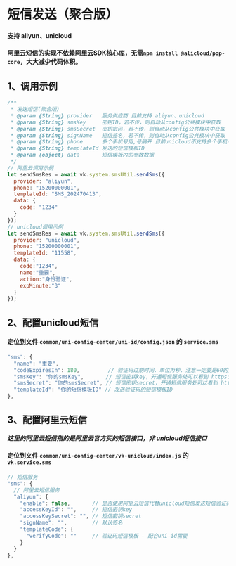 # 短信发送（聚合版）
 
#### 支持 aliyun、unicloud
#### 阿里云短信的实现不依赖阿里云SDK核心库，无需`npm install @alicloud/pop-core`，大大减少代码体积。
## 1、调用示例
```js
/**
 * 发送短信(聚合版)
 * @param {String} provider   服务供应商 目前支持 aliyun、unicloud
 * @param {String} smsKey     密钥ID，若不传，则自动从config公共模块中获取
 * @param {String} smsSecret  密钥密码，若不传，则自动从config公共模块中获取
 * @param {String} signName   短信签名，若不传，则自动从config公共模块中获取
 * @param {String} phone      多个手机号用,号隔开 目前unicloud不支持多个手机号，阿里云支持
 * @param {String} templateId 发送的短信模板ID
 * @param {object} data       短信模板内的参数数据
 */
// 阿里云调用示例
let sendSmsRes = await vk.system.smsUtil.sendSms({
  provider: "aliyun",
  phone: "15200000001",
  templateId: "SMS_202470413",
  data: {
    code: "1234"
  }
});
// unicloud调用示例
let sendSmsRes = await vk.system.smsUtil.sendSms({
  provider: "unicloud",
  phone: "15200000001",
  templateId: "11558",
  data: {
    code:"1234",
    name:"重要",
    action:"身份验证",
    expMinute:"3"
  }
});

```

## 2、配置unicloud短信
#### 定位到文件 `common/uni-config-center/uni-id/config.json` 的 `service.sms`
```js
"sms": {
  "name": "重要",
  "codeExpiresIn": 180,         // 验证码过期时间，单位为秒，注意一定要是60的整数倍
  "smsKey": "你的smsKey",       // 短信密钥key，开通短信服务处可以看到 https://dev.dcloud.net.cn/uniSms
  "smsSecret": "你的smsSecret", // 短信密钥secret，开通短信服务处可以看到 https://dev.dcloud.net.cn/uniSms
  "templateId": "你的短信模板ID" // 发送验证码的短信模板ID
},


```

## 3、配置阿里云短信

___这里的阿里云短信指的是阿里云官方买的短信接口，非 unicloud短信接口___

#### 定位到文件 `common/uni-config-center/vk-unicloud/index.js` 的 `vk.service.sms`
```js
// 短信服务
"sms": {
  // 阿里云短信服务
  "aliyun": {
    "enable": false,       // 是否使用阿里云短信代替unicloud短信发送短信验证码（此设置只影响user/pub/sendSmsCode接口的逻辑）
    "accessKeyId": "",     // 短信密钥key
    "accessKeySecret": "", // 短信密钥secret
    "signName": "",        // 默认签名
    "templateCode": {
      "verifyCode": ""     // 验证码短信模板 - 配合uni-id需要
    }
  }
},

```
